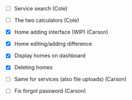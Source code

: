 - [ ] Service search (Cole)
- [ ] The two calculators (Cole)


- [X] Home adding interface (WIP) (Carson)
- [X] Home editing/adding difference
- [X] Display homes on dashboard
- [X] Deleting homes




- [ ] Same for services (also file uploads) (Carson)
- [ ] Fix forgot password (Carson)
